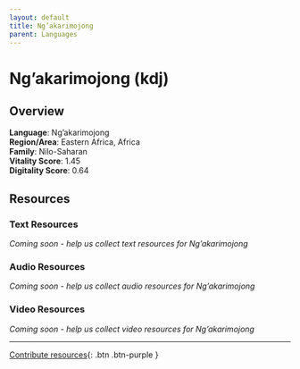 ```yaml
---
layout: default
title: Ng’akarimojong
parent: Languages
---
```


# Ng’akarimojong (kdj)

## Overview

**Language**: Ng’akarimojong  
**Region/Area**: Eastern Africa, Africa  
**Family**: Nilo-Saharan  
**Vitality Score**: 1.45  
**Digitality Score**: 0.64  

## Resources

### Text Resources
*Coming soon - help us collect text resources for Ng’akarimojong*

### Audio Resources
*Coming soon - help us collect audio resources for Ng’akarimojong*

### Video Resources
*Coming soon - help us collect video resources for Ng’akarimojong*

---

[Contribute resources](https://fairtrain.github.io/){: .btn .btn-purple }
